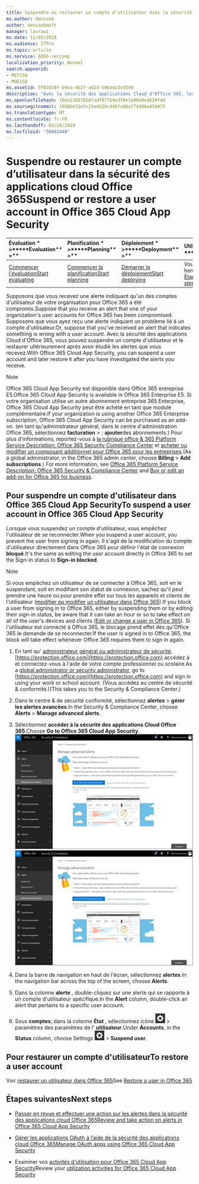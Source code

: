 ```yaml
---
title: Suspendre ou restaurer un compte d’utilisateur dans la sécurité des applications cloud Office 365
ms.author: deniseb
author: denisebmsft
manager: laurawi
ms.date: 12/03/2018
ms.audience: ITPro
ms.topic: article
ms.service: O365-seccomp
localization_priority: Normal
search.appverid:
- MET150
- MOE150
ms.assetid: 5f02d20f-b9aa-4b2f-ad2d-506a4a3c4540
description: "Avec la sécurité des applications Cloud d'Office 365, les actions de gouvernance que vous pouvez effectuer sont la suspension ou l'annulation de l'interruption d'un compte d'utilisateur. "
ms.openlocfilehash: 10da1385f850fadf077b4e3f9e3a00e9e4629fdd
ms.sourcegitcommit: 1658be51e2c21ed23bc4467a98af74300a45b975
ms.translationtype: MT
ms.contentlocale: fr-FR
ms.lasthandoff: 03/26/2019
ms.locfileid: "30862446"
---
```

# <a name="suspend-or-restore-a-user-account-in-office-365-cloud-app-security"></a><span data-ttu-id="10419-103">Suspendre ou restaurer un compte d’utilisateur dans la sécurité des applications cloud Office 365</span><span class="sxs-lookup"><span data-stu-id="10419-103">Suspend or restore a user account in Office 365 Cloud App Security</span></span>

|<span data-ttu-id="10419-104">Évaluation \* *\>*\*</span><span class="sxs-lookup"><span data-stu-id="10419-104">\*\*\*\*Evaluation\*\* \>\*\*</span></span>|<span data-ttu-id="10419-105">Planification \* *\>*\*</span><span class="sxs-lookup"><span data-stu-id="10419-105">\*\*\*\*Planning\*\* \>\*\*</span></span>|<span data-ttu-id="10419-106">Déploiement \* *\>*\*</span><span class="sxs-lookup"><span data-stu-id="10419-106">\*\*\*\*Deployment\*\* \>\*\*</span></span>|<span data-ttu-id="10419-107">Utilisation \* \* \* \*</span><span class="sxs-lookup"><span data-stu-id="10419-107">\*\*\*\*Utilization\*\*\*\*</span></span>|
|:-----|:-----|:-----|:-----|
|[<span data-ttu-id="10419-108">Commencer l'évaluation</span><span class="sxs-lookup"><span data-stu-id="10419-108">Start evaluating</span></span>](office-365-cas-overview.md) <br/> |[<span data-ttu-id="10419-109">Commencer la planification</span><span class="sxs-lookup"><span data-stu-id="10419-109">Start planning</span></span>](get-ready-for-office-365-cas.md) <br/> |[<span data-ttu-id="10419-110">Démarrer le déploiement</span><span class="sxs-lookup"><span data-stu-id="10419-110">Start deploying</span></span>](turn-on-office-365-cas.md) <br/> |<span data-ttu-id="10419-111">Vous êtes là!</span><span class="sxs-lookup"><span data-stu-id="10419-111">You are here!</span></span>  <br/> [<span data-ttu-id="10419-112">Étapes suivantes</span><span class="sxs-lookup"><span data-stu-id="10419-112">Next steps</span></span>](#next-steps)<br/> |
   
<span data-ttu-id="10419-113">Supposons que vous recevez une alerte indiquant qu'un des comptes d'utilisateur de votre organisation pour Office 365 a été compromis.</span><span class="sxs-lookup"><span data-stu-id="10419-113">Suppose that you receive an alert that one of your organization's user accounts for Office 365 has been compromised.</span></span> <span data-ttu-id="10419-114">Supposons que vous ayez reçu une alerte indiquant un problème lié à un compte d'utilisateur.</span><span class="sxs-lookup"><span data-stu-id="10419-114">Or, suppose that you've received an alert that indicates something is wrong with a user account.</span></span> <span data-ttu-id="10419-115">Avec la sécurité des applications Cloud d'Office 365, vous pouvez suspendre un compte d'utilisateur et le restaurer ultérieurement après avoir étudié les alertes que vous recevez.</span><span class="sxs-lookup"><span data-stu-id="10419-115">With Office 365 Cloud App Security, you can suspend a user account and later restore it after you have investigated the alerts you receive.</span></span>
  
> [!NOTE]
> <span data-ttu-id="10419-116">Office 365 Cloud App Security est disponible dans Office 365 entreprise E5.</span><span class="sxs-lookup"><span data-stu-id="10419-116">Office 365 Cloud App Security is available in Office 365 Enterprise E5.</span></span> <span data-ttu-id="10419-117">Si votre organisation utilise un autre abonnement entreprise 365 Enterprise, Office 365 Cloud App Security peut être acheté en tant que module complémentaire.</span><span class="sxs-lookup"><span data-stu-id="10419-117">If your organization is using another Office 365 Enterprise subscription, Office 365 Cloud App Security can be purchased as an add-on.</span></span> <span data-ttu-id="10419-118">(en tant qu'administrateur général, dans le centre d'administration Office 365, sélectionnez **facturation** \> : **ajouter**des abonnements.) Pour plus d'informations, reportez-vous à [la rubrique office &amp; 365 Platform Service Description: Office 365 Security Compliance Center](https://technet.microsoft.com/en-us/library/dn933793.aspx) et [acheter ou modifier un composant additionnel pour Office 365 pour les entreprises](https://support.office.com/article/4e7b57d6-b93b-457d-aecd-0ea58bff07a6).</span><span class="sxs-lookup"><span data-stu-id="10419-118">(As a global administrator, in the Office 365 admin center, choose **Billing** \> **Add subscriptions**.) For more information, see [Office 365 Platform Service Description: Office 365 Security &amp; Compliance Center](https://technet.microsoft.com/en-us/library/dn933793.aspx) and [Buy or edit an add-on for Office 365 for business](https://support.office.com/article/4e7b57d6-b93b-457d-aecd-0ea58bff07a6).</span></span> 
  
## <a name="to-suspend-a-user-account-in-office-365-cloud-app-security"></a><span data-ttu-id="10419-119">Pour suspendre un compte d'utilisateur dans Office 365 Cloud App Security</span><span class="sxs-lookup"><span data-stu-id="10419-119">To suspend a user account in Office 365 Cloud App Security</span></span>

<span data-ttu-id="10419-120">Lorsque vous suspendez un compte d'utilisateur, vous empêchez l'utilisateur de se reconnecter.</span><span class="sxs-lookup"><span data-stu-id="10419-120">When you suspend a user account, you prevent the user from signing in again.</span></span> <span data-ttu-id="10419-121">Il s'agit de la modification du compte d'utilisateur directement dans Office 365 pour définir l'état de connexion **bloqué**.</span><span class="sxs-lookup"><span data-stu-id="10419-121">It's the same as editing the user account directly in Office 365 to set the Sign-in status to **Sign-in blocked**.</span></span>
  
> [!NOTE]
> <span data-ttu-id="10419-122">Si vous empêchez un utilisateur de se connecter à Office 365, soit en le suspendant, soit en modifiant son statut de connexion, sachez qu'il peut prendre une heure ou pour prendre effet sur tous les appareils et clients de l'utilisateur ([modifier ou modifier un utilisateur dans Office 365](https://support.office.com/article/42BB3F17-8F9D-4182-B434-5F1C8024E614#SingleUserPreview)).</span><span class="sxs-lookup"><span data-stu-id="10419-122">If you block a user from signing in to Office 365, either by suspending them or by editing their sign-in status, be aware that it can take an hour or so to take effect on all of the user's devices and clients ([Edit or change a user in Office 365](https://support.office.com/article/42BB3F17-8F9D-4182-B434-5F1C8024E614#SingleUserPreview)).</span></span> <span data-ttu-id="10419-123">Si l'utilisateur est connecté à Office 365, le blocage prend effet dès qu'Office 365 le demande de se reconnecter.</span><span class="sxs-lookup"><span data-stu-id="10419-123">If the user is signed in to Office 365, the block will take effect whenever Office 365 requires them to sign in again.</span></span> 
  
1. <span data-ttu-id="10419-124">En tant qu' [administrateur général ou administrateur de sécurité](permissions-in-the-security-and-compliance-center.md), [https://protection.office.com](https://protection.office.com) accédez à et connectez-vous à l'aide de votre compte professionnel ou scolaire.</span><span class="sxs-lookup"><span data-stu-id="10419-124">As a [global administrator or security administrator](permissions-in-the-security-and-compliance-center.md), go to [https://protection.office.com](https://protection.office.com) and sign in using your work or school account.</span></span> <span data-ttu-id="10419-125">(Vous accédez au centre de sécurité &amp; conformité.)</span><span class="sxs-lookup"><span data-stu-id="10419-125">(This takes you to the Security &amp; Compliance Center.)</span></span> 
    
2. <span data-ttu-id="10419-126">Dans le centre &amp; de sécurité conformité, sélectionnez **alertes** \> **gérer les alertes avancées**.</span><span class="sxs-lookup"><span data-stu-id="10419-126">In the Security &amp; Compliance Center, choose **Alerts** \> **Manage advanced alerts**.</span></span>
    
3. <span data-ttu-id="10419-127">Sélectionnez **accéder à la sécurité des applications Cloud Office 365**.</span><span class="sxs-lookup"><span data-stu-id="10419-127">Choose **Go to Office 365 Cloud App Security**.</span></span><br><span data-ttu-id="10419-128">![Dans le centre &amp; de sécurité conformité, choisissez gérer les alertes avancées pour accéder à la sécurité des applications Cloud Office 365](media/958632d4-03e3-4ade-8e22-d5509db6fca7.png)</span><span class="sxs-lookup"><span data-stu-id="10419-128">![In the Security &amp; Compliance Center, choose Manage Advanced Alerts to go to Office 365 Cloud App Security](media/958632d4-03e3-4ade-8e22-d5509db6fca7.png)</span></span><br>
  
4. <span data-ttu-id="10419-129">Dans la barre de navigation en haut de l'écran, sélectionnez **alertes**.</span><span class="sxs-lookup"><span data-stu-id="10419-129">In the navigation bar across the top of the screen, choose **Alerts**.</span></span>
    
5. <span data-ttu-id="10419-130">Dans la colonne **alerte** , double-cliquez sur une alerte qui se rapporte à un compte d'utilisateur spécifique.</span><span class="sxs-lookup"><span data-stu-id="10419-130">In the **Alert** column, double-click an alert that pertains to a specific user account.</span></span> 
    
6. <span data-ttu-id="10419-131">Sous **comptes**, dans la colonne **État** , sélectionnez icône ![](media/e01b75cc-b28f-4b83-8f86-b1b13dc27ab2.png) \> paramètres des paramètres de l' **utilisateur**.</span><span class="sxs-lookup"><span data-stu-id="10419-131">Under **Accounts**, in the **Status** column, choose Settings ![settings icon](media/e01b75cc-b28f-4b83-8f86-b1b13dc27ab2.png) \> **Suspend user**.</span></span>
    
## <a name="to-restore-a-user-account"></a><span data-ttu-id="10419-132">Pour restaurer un compte d'utilisateur</span><span class="sxs-lookup"><span data-stu-id="10419-132">To restore a user account</span></span>

<span data-ttu-id="10419-133">Voir [restaurer un utilisateur dans Office 365](https://support.office.com/article/2c261e42-5dd1-48b0-845f-2a016d29cfc1)</span><span class="sxs-lookup"><span data-stu-id="10419-133">See [Restore a user in Office 365](https://support.office.com/article/2c261e42-5dd1-48b0-845f-2a016d29cfc1)</span></span>
  
## <a name="next-steps"></a><span data-ttu-id="10419-134">Étapes suivantes</span><span class="sxs-lookup"><span data-stu-id="10419-134">Next steps</span></span>

- [<span data-ttu-id="10419-135">Passer en revue et effectuer une action sur les alertes dans la sécurité des applications cloud Office 365</span><span class="sxs-lookup"><span data-stu-id="10419-135">Review and take action on alerts in Office 365 Cloud App Security</span></span>](review-office-365-cas-alerts.md)
    
- [<span data-ttu-id="10419-136">Gérer les applications OAuth à l’aide de la sécurité des applications cloud Office 365</span><span class="sxs-lookup"><span data-stu-id="10419-136">Manage OAuth apps using Office 365 Cloud App Security</span></span>](manage-app-permissions-in-ocas.md)
    
- <span data-ttu-id="10419-137">Examiner vos [activités d'utilisation pour Office 365 Cloud App Security](utilization-activities-for-ocas.md)</span><span class="sxs-lookup"><span data-stu-id="10419-137">Review your [utilization activities for Office 365 Cloud App Security](utilization-activities-for-ocas.md)</span></span>
    

